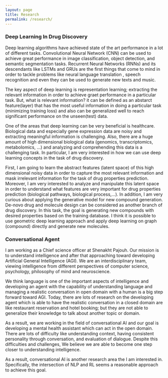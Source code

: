 ```yaml
---
layout: page
title: Research
permalink: /research/
---
```


### Deep Learning In Drug Discovery
Deep learning algorithms have achieved state of the art performance in a lot of different tasks. 
Convolutional Neural Network (CNN) can be used to achieve great performance in image classification, object detection, and semantic segmentation tasks. Recurrent Neural Networks (RNNs) and its descendants like LSTMs and GRUs are the 
first things that come to mind in order to tackle problems like neural language translation
, speech recognition and even they can be used to generate new texts and music.

The key aspect of deep learning is representation learning; extracting the relevant information in order to achieve graet performance in a particular task. 
But, what is relevant information? it can be defined as an abstarct feature(layer) that has the most useful information in doing a 
particular task (minimizing training loss) and also can be generalized well to reach significant performance on the unseen(test) data. 

One of the areas that deep learning can be very beneficial is healthcare. Biological data and especially gene expression data are noisy and extracting meaningful information is challenging. 
Also, there are a huge amount of high dimensional biological data (genomics, transcriptomics, metabolomics, ...) and analyzing and comprehending this data
is a challenging task. In particular, I am very interested in how we can use deep learning concepts in the task of drug discovery.

First, I am going to learn the abstract features (latent space) of this high dimensional noisy data in order to capture the most relevant information and mask irrelevant information for the task of drug properties prediction. Moreover, I am very interested to analyze and manipulate this latent space in
order to understand what features are very important for drug properties prediction (biological pathways, biological process,...).
In addition, I am very curious about applying the generative model for new compound generation. De-novo drug and molecule design 
can be considered as another branch of drug discovery. In this task, the goal is generating new compounds with desired properties 
based on the training database. I think it is possible to use geometric deep learning approach and apply deep learning on graph (compound) directly and generate new molecules.


### Conversational Agent
I am working as a Chief science officer at Shenakht Pajouh. Our mission is to understand intelligence and after that approaching toward developing Artificial General Intelligence (AGI). We are an interdisciplinary team, viewing intelligence from different perspectives of computer science, psychology, philosophy of mind and neuroscience. 

We think language is one of the important aspects of intelligence and developing an agent with the capability of understanding language and managing a realistic conversation in open domain with a human is a big step forward toward AGI. Today, there are lots of research on the developing agent which is able to have the realistic conversation in a closed domain are like restaurant reservation and hotel booking; but they are not able to generalize their knowledge to talk about another topic or domain. 

As a result, we are working in the field of conversational AI and our goal is developing a mental health assistant which can act in the open domain. There are lots of difficulty like understanding context, having consistent personality through conversation, and evaluation of dialogue. Despite this difficulties and challenges, We believe we are able to become one step closer to understanding intelligence.

As a result, conversational AI is another research area the I am interested in. Specifically, the intersection of NLP and RL seems a reasonable approach to achieve this goal. 
